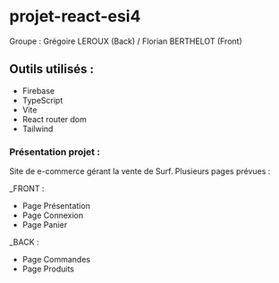 # projet-react-esi4

Groupe : Grégoire LEROUX (Back) / Florian BERTHELOT (Front)

## Outils utilisés :

- Firebase 
- TypeScript 
- Vite 
- React router dom 
- Tailwind 

### Présentation projet :

Site de e-commerce gérant la vente de Surf. 
Plusieurs pages prévues :

_FRONT :
- Page Présentation
- Page Connexion
- Page Panier

_BACK : 
- Page Commandes
- Page Produits
